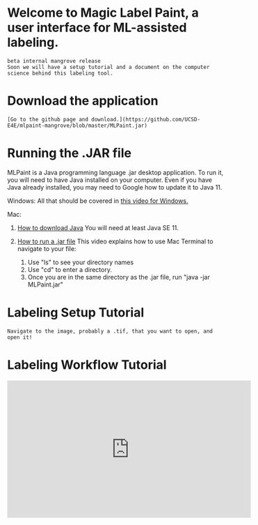 # Welcome to Magic Label Paint, a user interface for ML-assisted labeling.
    beta internal mangrove release
    Soon we will have a setup tutorial and a document on the computer science behind this labeling tool.

# Download the application
    [Go to the github page and download.](https://github.com/UCSD-E4E/mlpaint-mangrove/blob/master/MLPaint.jar)
    

# Running the .JAR file

MLPaint is a Java programming language .jar desktop application. To run it, you will need to have Java installed on your computer. Even if you have Java already installed, you may need to Google how to update it to Java 11. 

Windows: All that should be covered in 
[this video for Windows.](https://www.youtube.com/watch?v=ifBlevULGtM)

Mac: 

1) [How to download Java](https://treehouse.github.io/installation-guides/mac/jdk-mac.html)
You will need at least Java SE 11.

2) [How to run a .jar file](https://www.youtube.com/watch?v=WkTt70O6SwI)
This video explains how to use Mac Terminal to navigate to your file:
    1) Use "ls" to see your directory names
    2) Use "cd" to enter a directory.
    3) Once you are in the same directory as the .jar file, run "java -jar MLPaint.jar"

# Labeling Setup Tutorial

    Navigate to the image, probably a .tif, that you want to open, and open it!
        
# Labeling Workflow Tutorial
<iframe width="560" height="315" src="https://www.youtube.com/embed/uAIU2VNW9_g" frameborder="0" allow="accelerometer; autoplay; encrypted-media; gyroscope; picture-in-picture" allowfullscreen></iframe>


